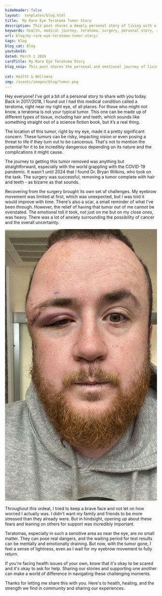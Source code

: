 ```yaml
---
hideHeader: false
layout:  templates/blog.html
title:  My Rare Eye Teratoma Tumor Story
description: This post shares a deeply personal story of living with a rare teratoma tumor near the eye, the medical and emotional journey to its removal, and the impact on life and loved ones. It highlights the challenges of navigating healthcare, the importance of support, and the relief and learning that comes from facing one's fears.
keywords: health, medical journey, teratoma, surgery, personal story, resilience, support, emotional health, recovery, rare conditions, Dr. Bryan Wilkins, patient experience
url: blog/my-rare-eye-teratoma-tumor-story/
tags: blog
blog_cat: Blog
youtubeId: 
dated: March 1 2024
cardTitle: My Rare Eye Teratoma Story
blog_snip: This post shares the personal and emotional journey of living with and getting treatment for a rare teratoma near the eye. It explores the challenges, the importance of support, and the lessons learned in resilience and hope.

cat: Health & Wellness
img: /assets/images/blog/tumor.png
---
```




Hey everyone! I've got a bit of a personal story to share with you today. Back in 2017/2018, I found out I had this medical condition called a teratoma, right near my right eye, of all places. For those who might not know, a teratoma is not your typical tumor. This one can be made up of different types of tissue, including hair and teeth, which sounds like something straight out of a science fiction book, but it’s a real thing.

The location of this tumor, right by my eye, made it a pretty significant concern. These tumors can be risky, impacting vision or even posing a threat to life if they turn out to be cancerous. That's not to mention the potential for it to be incredibly dangerous depending on its nature and the complications it might cause.

The journey to getting this tumor removed was anything but straightforward, especially with the world grappling with the COVID-19 pandemic. It wasn't until 2024 that I found Dr. Bryan Wilkins, who took on the task. The surgery was successful, removing a tumor complete with hair and teeth - as bizarre as that sounds.

Recovering from the surgery brought its own set of challenges. My eyebrow movement was limited at first, which was unexpected, but I was told it would improve with time. There's also a scar, a small reminder of what I've been through. However, the relief of having that tumor out of me cannot be overstated. The emotional toll it took, not just on me but on my close ones, was heavy. There was a lot of anxiety surrounding the possibility of cancer and the overall uncertainty.

![What's in my bag](/assets/images/blog/eye.png)

Throughout this ordeal, I tried to keep a brave face and not let on how worried I actually was. I didn't want my family and friends to be more stressed than they already were. But in hindsight, opening up about these fears and leaning on others for support was incredibly important.

Teratomas, especially in such a sensitive area as near the eye, are no small matter. They can pose real dangers, and the waiting period for test results can be mentally and emotionally draining. But now, with the tumor gone, I feel a sense of lightness, even as I wait for my eyebrow movement to fully return.

If you're facing health issues of your own, know that it's okay to be scared and it's okay to ask for help. Sharing our stories and supporting one another can make a world of difference in navigating these challenging moments.

Thanks for letting me share this with you. Here's to health, healing, and the strength we find in community and sharing our experiences.
